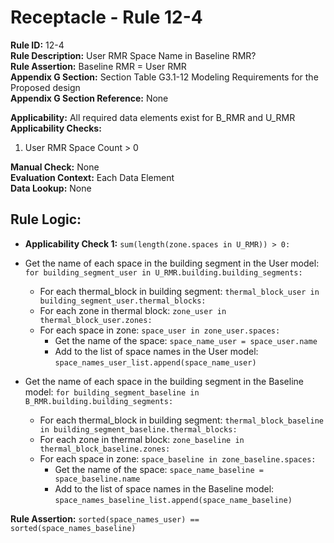 
# Receptacle - Rule 12-4

**Rule ID:** 12-4  
**Rule Description:** User RMR Space Name in Baseline RMR?  
**Rule Assertion:** Baseline RMR = User RMR  
**Appendix G Section:** Section Table G3.1-12 Modeling Requirements for the Proposed design  
**Appendix G Section Reference:** None  

**Applicability:** All required data elements exist for B_RMR and U_RMR  
**Applicability Checks:**  

  1. User RMR Space Count > 0  

**Manual Check:** None  
**Evaluation Context:** Each Data Element  
**Data Lookup:** None  

## Rule Logic:  

- **Applicability Check 1:** ```sum(length(zone.spaces in U_RMR)) > 0:```
- Get the name of each space in the building segment in the User model: ```for building_segment_user in U_RMR.building.building_segments:```  
  - For each thermal_block in building segment: ```thermal_block_user in building_segment_user.thermal_blocks:```
  - For each zone in thermal block: ```zone_user in thermal_block_user.zones:```
  - For each space in zone: ```space_user in zone_user.spaces:```  
    - Get the name of the space: ```space_name_user = space_user.name```
    - Add to the list of space names in the User model: ```space_names_user_list.append(space_name_user)```  

- Get the name of each space in the building segment in the Baseline model: ```for building_segment_baseline in B_RMR.building.building_segments:```  
  - For each thermal_block in building segment: ```thermal_block_baseline in building_segment_baseline.thermal_blocks:```
  - For each zone in thermal block: ```zone_baseline in thermal_block_baseline.zones:```
  - For each space in zone: ```space_baseline in zone_baseline.spaces:```  
    - Get the name of the space: ```space_name_baseline = space_baseline.name```
    - Add to the list of space names in the Baseline model: ```space_names_baseline_list.append(space_name_baseline)```  

**Rule Assertion:** ```sorted(space_names_user) == sorted(space_names_baseline)```  
